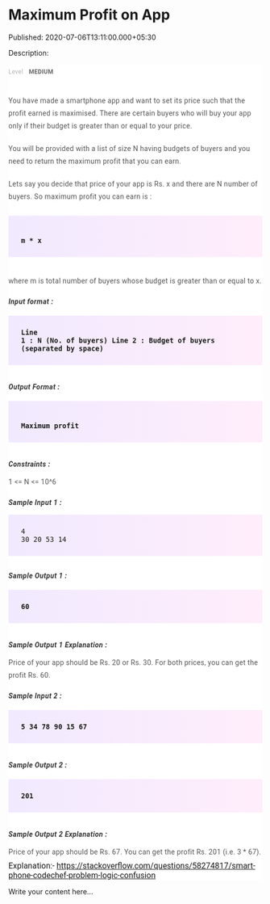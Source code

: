 # Maximum Profit on App

Published: 2020-07-06T13:11:00.000+05:30

Description: 
      <div _ngcontent-wnf-c152="" class="padding"
      style="-webkit-font-smoothing: antialiased; background-color: white; font-family: Roboto,
      sans-serif; font-size: 16px; margin: 0px; padding: 0px 0px 15px;"><div
      _ngcontent-wnf-c152="" style="-webkit-font-smoothing: antialiased; margin: 0px; padding:
      0px;"><a _ngcontent-wnf-c152="" class="key" style="-webkit-font-smoothing: antialiased;
      color: #b3b3b3; font-size: 12px; letter-spacing: 0.27px; line-height: 30px; margin: 0px;
      padding: 0px;">Level</a><a _ngcontent-wnf-c152="" class="value"
      style="-webkit-font-smoothing: antialiased; color: #656565; font-size: 12px; font-weight: 700;
      letter-spacing: 0.27px; line-height: 30px; margin: 0px; padding: 0px 0px 0px
      8px;">&nbsp;MEDIUM</a></div></div><div _ngcontent-wnf-c152=""
      class="description ng-star-inserted" style="-webkit-font-smoothing: antialiased;
      background-color: white; font-family: Roboto, sans-serif; font-size: 16px; margin: 0px;
      padding: 0px;"><h4
      id="you-have-made-a-smartphone-app-and-want-to-set-its-price-such-that-the-profit-earned-is-maximised-there-are-certain-buyers-who-will-buy-your-app-only-if-their-budget-is-greater-than-or-equal-to-your-price"
      style="-webkit-font-smoothing: antialiased; color: #565656; font-size: 14px; font-weight: 400;
      letter-spacing: 0.3px; line-height: 25px; margin: 0px; padding: 15px 0px 5px;">You have
      made a smartphone app and want to set its price such that the profit earned is maximised.
      There are certain buyers who will buy your app only if their budget is greater than or equal
      to your price.</h4><h4
      id="you-will-be-provided-with-a-list-of-size-n-having-budgets-of-buyers-and-you-need-to-return-the-maximum-profit-that-you-can-earn"
      style="-webkit-font-smoothing: antialiased; color: #565656; font-size: 14px; font-weight: 400;
      letter-spacing: 0.3px; line-height: 25px; margin: 0px; padding: 15px 0px 5px;">You will be
      provided with a list of size N having budgets of buyers and you need to return the maximum
      profit that you can earn.</h4><h4
      id="lets-say-you-decide-that-price-of-your-app-is-rs-x-and-there-are-n-number-of-buyers-so-maximum-profit-you-can-earn-is"
      style="-webkit-font-smoothing: antialiased; color: #565656; font-size: 14px; font-weight: 400;
      letter-spacing: 0.3px; line-height: 25px; margin: 0px; padding: 15px 0px 5px;">Lets say you
      decide that price of your app is Rs. x and there are N number of buyers. So maximum profit you
      can earn is :</h4><pre style="-webkit-font-smoothing: antialiased; background-image:
      linear-gradient(-90deg, rgba(255, 205, 242, 0.35), rgba(215, 193, 255, 0.35)); font-family:
      &quot;Open Sans&quot;, sans-serif; font-weight: 600; margin-bottom: 20px; margin-top:
      20px; max-width: 866px; overflow-x: hidden; padding: 25px;"><code
      style="-webkit-font-smoothing: antialiased; margin: 0px; padding: 0px;"> m * x
      </code></pre><h4
      id="where-m-is-total-number-of-buyers-whose-budget-is-greater-than-or-equal-to-x"
      style="-webkit-font-smoothing: antialiased; color: #565656; font-size: 14px; font-weight: 400;
      letter-spacing: 0.3px; line-height: 25px; margin: 0px; padding: 15px 0px 5px;">where m is
      total number of buyers whose budget is greater than or equal to x.</h4><h5
      id="input-format" style="-webkit-font-smoothing: antialiased; color: #353535; font-size: 14px;
      letter-spacing: 0.4px; margin: 0px; padding: 15px 0px 0px;">Input format
      :</h5><pre style="-webkit-font-smoothing: antialiased; background-image:
      linear-gradient(-90deg, rgba(255, 205, 242, 0.35), rgba(215, 193, 255, 0.35)); font-family:
      &quot;Open Sans&quot;, sans-serif; font-weight: 600; margin-bottom: 20px; margin-top:
      20px; max-width: 866px; overflow-x: hidden; padding: 25px;"><code
      style="-webkit-font-smoothing: antialiased; margin: 0px; padding: 0px;">Line 1 : N (No. of
      buyers)
      Line 2 : Budget of buyers (separated by space)
      </code></pre><h5 id="output-format" style="-webkit-font-smoothing: antialiased;
      color: #353535; font-size: 14px; letter-spacing: 0.4px; margin: 0px; padding: 15px 0px
      0px;">Output Format :</h5><pre style="-webkit-font-smoothing: antialiased;
      background-image: linear-gradient(-90deg, rgba(255, 205, 242, 0.35), rgba(215, 193, 255,
      0.35)); font-family: &quot;Open Sans&quot;, sans-serif; font-weight: 600;
      margin-bottom: 20px; margin-top: 20px; max-width: 866px; overflow-x: hidden; padding:
      25px;"><code style="-webkit-font-smoothing: antialiased; margin: 0px; padding: 0px;">
      Maximum profit
      </code></pre><h5 id="constraints" style="-webkit-font-smoothing: antialiased;
      color: #353535; font-size: 14px; letter-spacing: 0.4px; margin: 0px; padding: 15px 0px
      0px;">Constraints :</h5><h4 id="1-lt-n-lt-10-6" style="-webkit-font-smoothing:
      antialiased; color: #565656; font-size: 14px; font-weight: 400; letter-spacing: 0.3px;
      line-height: 25px; margin: 0px; padding: 15px 0px 5px;">1 &lt;= N &lt;=
      10^6</h4></div><div _ngcontent-wnf-c152="" class="description ng-star-inserted"
      style="-webkit-font-smoothing: antialiased; background-color: white; font-family: Roboto,
      sans-serif; font-size: 16px; margin: 0px; padding: 0px;"><h5 id="sample-input-1"
      style="-webkit-font-smoothing: antialiased; color: #353535; font-size: 14px; letter-spacing:
      0.4px; margin: 0px; padding: 15px 0px 0px;">Sample Input 1 :</h5><pre
      style="-webkit-font-smoothing: antialiased; background-image: linear-gradient(-90deg,
      rgba(255, 205, 242, 0.35), rgba(215, 193, 255, 0.35)); font-family: &quot;Open
      Sans&quot;, sans-serif; font-weight: 600; margin-bottom: 20px; margin-top: 20px;
      max-width: 866px; overflow-x: hidden; padding: 25px;"><code
      style="-webkit-font-smoothing: antialiased; margin: 0px; padding: 0px;">4
      30 20 53 14
      </code></pre><h5 id="sample-output-1" style="-webkit-font-smoothing:
      antialiased; color: #353535; font-size: 14px; letter-spacing: 0.4px; margin: 0px; padding:
      15px 0px 0px;">Sample Output 1 :</h5><pre style="-webkit-font-smoothing:
      antialiased; background-image: linear-gradient(-90deg, rgba(255, 205, 242, 0.35), rgba(215,
      193, 255, 0.35)); font-family: &quot;Open Sans&quot;, sans-serif; font-weight: 600;
      margin-bottom: 20px; margin-top: 20px; max-width: 866px; overflow-x: hidden; padding:
      25px;"><code style="-webkit-font-smoothing: antialiased; margin: 0px; padding:
      0px;">60
      </code></pre><h5 id="sample-output-1-explanation"
      style="-webkit-font-smoothing: antialiased; color: #353535; font-size: 14px; letter-spacing:
      0.4px; margin: 0px; padding: 15px 0px 0px;">Sample Output 1 Explanation :</h5><h4
      id="price-of-your-app-should-be-rs-20-or-rs-30-for-both-prices-you-can-get-the-profit-rs-60"
      style="-webkit-font-smoothing: antialiased; color: #565656; font-size: 14px; font-weight: 400;
      letter-spacing: 0.3px; line-height: 25px; margin: 0px; padding: 15px 0px 5px;">Price of
      your app should be Rs. 20 or Rs. 30. For both prices, you can get the profit Rs.
      60.</h4><h5 id="sample-input-2" style="-webkit-font-smoothing: antialiased; color:
      #353535; font-size: 14px; letter-spacing: 0.4px; margin: 0px; padding: 15px 0px
      0px;">Sample Input 2 :</h5><pre style="-webkit-font-smoothing: antialiased;
      background-image: linear-gradient(-90deg, rgba(255, 205, 242, 0.35), rgba(215, 193, 255,
      0.35)); font-family: &quot;Open Sans&quot;, sans-serif; font-weight: 600;
      margin-bottom: 20px; margin-top: 20px; max-width: 866px; overflow-x: hidden; padding:
      25px;"><code style="-webkit-font-smoothing: antialiased; margin: 0px; padding:
      0px;">5
      34 78 90 15 67
      </code></pre><h5 id="sample-output-2" style="-webkit-font-smoothing:
      antialiased; color: #353535; font-size: 14px; letter-spacing: 0.4px; margin: 0px; padding:
      15px 0px 0px;">Sample Output 2 :</h5><pre style="-webkit-font-smoothing:
      antialiased; background-image: linear-gradient(-90deg, rgba(255, 205, 242, 0.35), rgba(215,
      193, 255, 0.35)); font-family: &quot;Open Sans&quot;, sans-serif; font-weight: 600;
      margin-bottom: 20px; margin-top: 20px; max-width: 866px; overflow-x: hidden; padding:
      25px;"><code style="-webkit-font-smoothing: antialiased; margin: 0px; padding:
      0px;">201
      </code></pre><h5 id="sample-output-2-explanation"
      style="-webkit-font-smoothing: antialiased; color: #353535; font-size: 14px; letter-spacing:
      0.4px; margin: 0px; padding: 15px 0px 0px;">Sample Output 2 Explanation :</h5><h4
      id="price-of-your-app-should-be-rs-67-you-can-get-the-profit-rs-201-i-e-3-67"
      style="-webkit-font-smoothing: antialiased; color: #565656; font-size: 14px; font-weight: 400;
      letter-spacing: 0.3px; line-height: 25px; margin: 0px; padding: 15px 0px 5px;">Price of
      your app should be Rs. 67. You can get the profit Rs. 201 (i.e. 3 *
      67).</h4><div>Explanation:-&nbsp;<a
      href="https://stackoverflow.com/questions/58274817/smart-phone-codechef-problem-logic-confusion">https://stackoverflow.com/questions/58274817/smart-phone-codechef-problem-logic-confusion</a></div></div>
      <script
      src="https://gist.github.com/Svastikkka/15b948c00c8535d7576cc5b073536771.js"></script>

Write your content here...